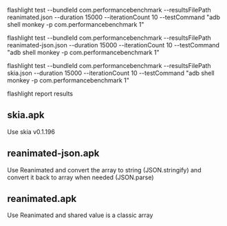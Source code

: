 flashlight test --bundleId com.performancebenchmark --resultsFilePath reanimated.json --duration 15000 --iterationCount 10 --testCommand "adb shell monkey -p com.performancebenchmark 1"

flashlight test --bundleId com.performancebenchmark --resultsFilePath reanimated-json.json --duration 15000 --iterationCount 10 --testCommand "adb shell monkey -p com.performancebenchmark 1"

flashlight test --bundleId com.performancebenchmark --resultsFilePath skia.json --duration 15000 --iterationCount 10 --testCommand "adb shell monkey -p com.performancebenchmark 1"

flashlight report results

## skia.apk

Use skia v0.1.196

## reanimated-json.apk

Use Reanimated and convert the array to string (JSON.stringify)
and convert it back to array when needed (JSON.parse)

## reanimated.apk

Use Reanimated and shared value is a classic array

